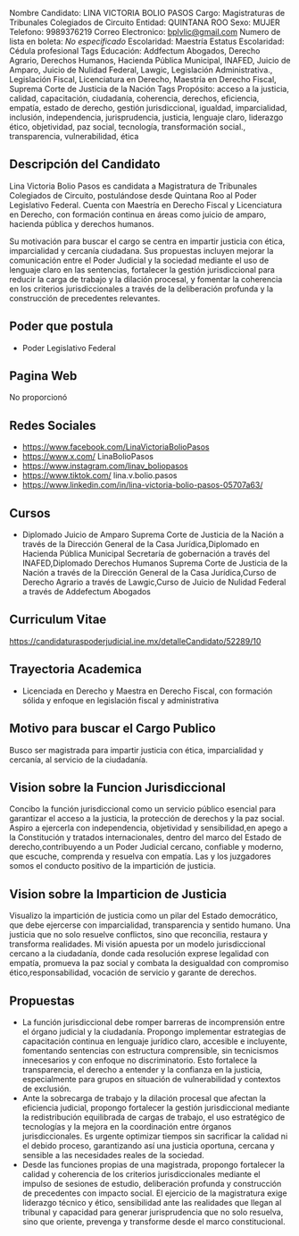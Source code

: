 Nombre Candidato: LINA VICTORIA BOLIO PASOS
Cargo: Magistraturas de Tribunales Colegiados de Circuito
Entidad: QUINTANA ROO
Sexo: MUJER
Telefono: 9989376219
Correo Electronico: bplvlic@gmail.com
Numero de lista en boleta: *No especificado*
Escolaridad: Maestría
Estatus Escolaridad: Cédula profesional
Tags Educación: Addfectum Abogados, Derecho Agrario, Derechos Humanos, Hacienda Pública Municipal, INAFED, Juicio de Amparo, Juicio de Nulidad Federal, Lawgic, Legislación Administrativa., Legislación Fiscal, Licenciatura en Derecho, Maestría en Derecho Fiscal, Suprema Corte de Justicia de la Nación
Tags Propósito: acceso a la justicia, calidad, capacitación, ciudadanía, coherencia, derechos, eficiencia, empatía, estado de derecho, gestión jurisdiccional, igualdad, imparcialidad, inclusión, independencia, jurisprudencia, justicia, lenguaje claro, liderazgo ético, objetividad, paz social, tecnología, transformación social., transparencia, vulnerabilidad, ética


## Descripción del Candidato 

Lina Victoria Bolio Pasos es candidata a Magistratura de Tribunales Colegiados de Circuito, postulándose desde Quintana Roo al Poder Legislativo Federal. Cuenta con Maestría en Derecho Fiscal y Licenciatura en Derecho, con formación continua en áreas como juicio de amparo, hacienda pública y derechos humanos. 

Su motivación para buscar el cargo se centra en impartir justicia con ética, imparcialidad y cercanía ciudadana. Sus propuestas incluyen mejorar la comunicación entre el Poder Judicial y la sociedad mediante el uso de lenguaje claro en las sentencias, fortalecer la gestión jurisdiccional para reducir la carga de trabajo y la dilación procesal, y fomentar la coherencia en los criterios jurisdiccionales a través de la deliberación profunda y la construcción de precedentes relevantes.


## Poder que postula

- Poder Legislativo Federal


## Pagina Web

No proporcionó


## Redes Sociales

- https://www.facebook.com/LinaVictoriaBolioPasos
- https://www.x.com/ LinaBolioPasos
- https://www.instagram.com/linav_boliopasos
- https://www.tiktok.com/ lina.v.bolio.pasos
- https://www.linkedin.com/in/lina-victoria-bolio-pasos-05707a63/


## Cursos

- Diplomado Juicio de Amparo Suprema Corte de Justicia de la Nación a través de la Dirección General de la Casa Jurídica,Diplomado en Hacienda Pública Municipal Secretaría de gobernación a través del INAFED,Diplomado Derechos Humanos Suprema Corte de Justicia de la Nación a través de la Dirección General de la Casa Jurídica,Curso de Derecho Agrario a través de Lawgic,Curso de Juicio de Nulidad Federal a través de Addefectum Abogados


## Curriculum Vitae

https://candidaturaspoderjudicial.ine.mx/detalleCandidato/52289/10


## Trayectoria Academica

- Licenciada en Derecho y Maestra en Derecho Fiscal, con formación sólida y enfoque en legislación fiscal y administrativa


## Motivo para buscar el Cargo Publico

Busco ser magistrada para impartir justicia con ética, imparcialidad y cercanía, al servicio de la ciudadanía.


## Vision sobre la Funcion Jurisdiccional

Concibo la función jurisdiccional como un servicio público esencial para garantizar el acceso a la justicia, la protección de derechos y la paz social. Aspiro a ejercerla con independencia, objetividad y sensibilidad,en apego a la Constitución y tratados internacionales, dentro del marco del Estado de derecho,contribuyendo a un Poder Judicial cercano, confiable y moderno, que escuche, comprenda y resuelva con empatía. Las y los juzgadores somos el conducto positivo de la impartición de justicia.


## Vision sobre la Imparticion de Justicia

Visualizo la impartición de justicia como un pilar del Estado democrático, que debe ejercerse con imparcialidad, transparencia y sentido humano. Una justicia que no solo resuelve conflictos, sino que reconcilia, restaura y transforma realidades. Mi visión apuesta por un modelo jurisdiccional cercano a la ciudadanía, donde cada resolución exprese legalidad con empatía, promueva la paz social y combata la desigualdad con compromiso ético,responsabilidad, vocación de servicio y garante de derechos.


## Propuestas

- La función jurisdiccional debe romper barreras de incomprensión entre el órgano judicial y la ciudadanía. Propongo implementar estrategias de capacitación continua en lenguaje jurídico claro, accesible e incluyente, fomentando sentencias con estructura comprensible, sin tecnicismos innecesarios y con enfoque no discriminatorio. Esto fortalece la transparencia, el derecho a entender y la confianza en la justicia, especialmente para grupos en situación de vulnerabilidad y contextos de exclusión.
- Ante la sobrecarga de trabajo y la dilación procesal que afectan la eficiencia judicial, propongo fortalecer la gestión jurisdiccional mediante la redistribución equilibrada de cargas de trabajo, el uso estratégico de tecnologías y la mejora en la coordinación entre órganos jurisdiccionales. Es urgente optimizar tiempos sin sacrificar la calidad ni el debido proceso, garantizando así una justicia oportuna, cercana y sensible a las necesidades reales de la sociedad.
- Desde las funciones propias de una magistrada, propongo fortalecer la calidad y coherencia de los criterios jurisdiccionales mediante el impulso de sesiones de estudio, deliberación profunda y construcción de precedentes con impacto social. El ejercicio de la magistratura exige liderazgo técnico y ético, sensibilidad ante las realidades que llegan al tribunal y capacidad para generar jurisprudencia que no solo resuelva, sino que oriente, prevenga y transforme desde el marco constitucional.

